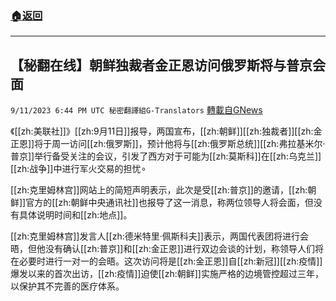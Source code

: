 ###  [:house:返回](README.md)
---


## 【秘翻在线】朝鲜独裁者金正恩访问俄罗斯将与普京会面
`9/11/2023 6:44 PM UTC 秘密翻譯組G-Translators` [轉載自GNews](https://gnews.org/articles/1676339)

         

《[[zh:美联社]]》[[zh:9月11日]]报导，两国宣布，[[zh:朝鲜]][[zh:独裁者]][[zh:金正恩]]将于周一访问[[zh:俄罗斯]]，预计他将与[[zh:俄罗斯总统]][[zh:弗拉基米尔·普京]]举行备受关注的会议，引发了西方对于可能为[[zh:莫斯科]]在[[zh:乌克兰]][[zh:战争]]中进行军火交易的担忧∘

[[zh:克里姆林宫]]网站上的简短声明表示，此次是受[[zh:普京]]的邀请，[[zh:朝鲜]]官方的[[zh:朝鲜中央通讯社]]也报导了这一消息，称两位领导人将会面，但没有具体说明时间和[[zh:地点]]。

[[zh:克里姆林宫]]发言人[[zh:德米特里·佩斯科夫]]表示，两国代表团将进行会晤，但他没有确认[[zh:普京]]和[[zh:金正恩]]进行双边会谈的计划，称领导人们将在必要时进行一对一的会晤。这次访问将是[[zh:金正恩]]自[[zh:新冠]][[zh:疫情]]爆发以来的首次出访，[[zh:疫情]]迫使[[zh:朝鲜]]实施严格的边境管控超过三年，以保护其不完善的医疗体系。
